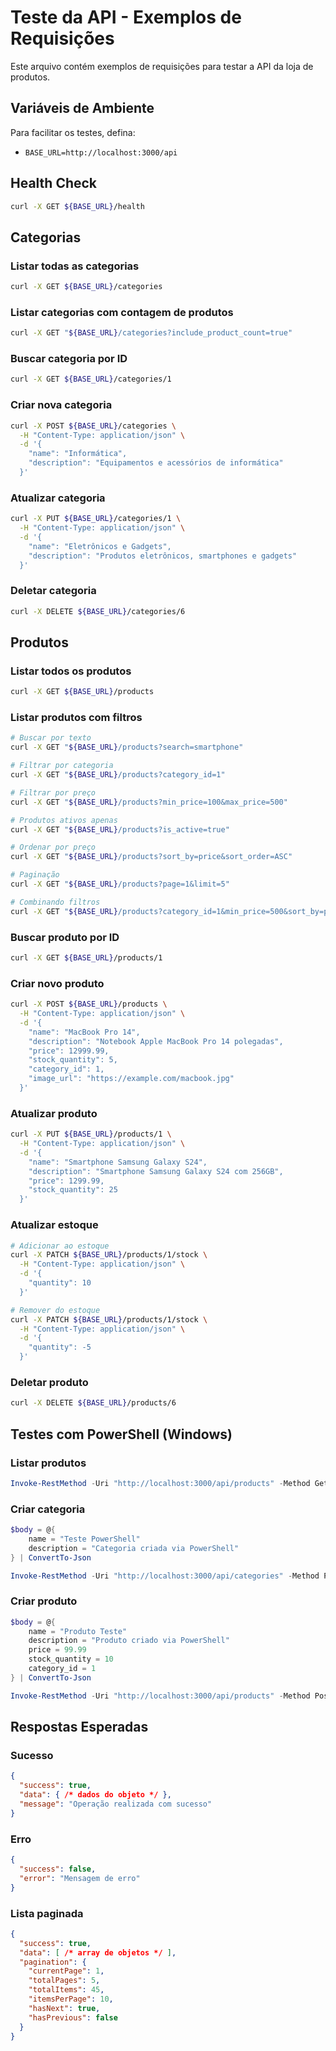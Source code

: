 # Teste da API - Exemplos de Requisições

Este arquivo contém exemplos de requisições para testar a API da loja de produtos.

## Variáveis de Ambiente

Para facilitar os testes, defina:
- `BASE_URL=http://localhost:3000/api`

## Health Check

```bash
curl -X GET ${BASE_URL}/health
```

## Categorias

### Listar todas as categorias
```bash
curl -X GET ${BASE_URL}/categories
```

### Listar categorias com contagem de produtos
```bash
curl -X GET "${BASE_URL}/categories?include_product_count=true"
```

### Buscar categoria por ID
```bash
curl -X GET ${BASE_URL}/categories/1
```

### Criar nova categoria
```bash
curl -X POST ${BASE_URL}/categories \
  -H "Content-Type: application/json" \
  -d '{
    "name": "Informática",
    "description": "Equipamentos e acessórios de informática"
  }'
```

### Atualizar categoria
```bash
curl -X PUT ${BASE_URL}/categories/1 \
  -H "Content-Type: application/json" \
  -d '{
    "name": "Eletrônicos e Gadgets",
    "description": "Produtos eletrônicos, smartphones e gadgets"
  }'
```

### Deletar categoria
```bash
curl -X DELETE ${BASE_URL}/categories/6
```

## Produtos

### Listar todos os produtos
```bash
curl -X GET ${BASE_URL}/products
```

### Listar produtos com filtros
```bash
# Buscar por texto
curl -X GET "${BASE_URL}/products?search=smartphone"

# Filtrar por categoria
curl -X GET "${BASE_URL}/products?category_id=1"

# Filtrar por preço
curl -X GET "${BASE_URL}/products?min_price=100&max_price=500"

# Produtos ativos apenas
curl -X GET "${BASE_URL}/products?is_active=true"

# Ordenar por preço
curl -X GET "${BASE_URL}/products?sort_by=price&sort_order=ASC"

# Paginação
curl -X GET "${BASE_URL}/products?page=1&limit=5"

# Combinando filtros
curl -X GET "${BASE_URL}/products?category_id=1&min_price=500&sort_by=price&sort_order=DESC&page=1&limit=10"
```

### Buscar produto por ID
```bash
curl -X GET ${BASE_URL}/products/1
```

### Criar novo produto
```bash
curl -X POST ${BASE_URL}/products \
  -H "Content-Type: application/json" \
  -d '{
    "name": "MacBook Pro 14",
    "description": "Notebook Apple MacBook Pro 14 polegadas",
    "price": 12999.99,
    "stock_quantity": 5,
    "category_id": 1,
    "image_url": "https://example.com/macbook.jpg"
  }'
```

### Atualizar produto
```bash
curl -X PUT ${BASE_URL}/products/1 \
  -H "Content-Type: application/json" \
  -d '{
    "name": "Smartphone Samsung Galaxy S24",
    "description": "Smartphone Samsung Galaxy S24 com 256GB",
    "price": 1299.99,
    "stock_quantity": 25
  }'
```

### Atualizar estoque
```bash
# Adicionar ao estoque
curl -X PATCH ${BASE_URL}/products/1/stock \
  -H "Content-Type: application/json" \
  -d '{
    "quantity": 10
  }'

# Remover do estoque
curl -X PATCH ${BASE_URL}/products/1/stock \
  -H "Content-Type: application/json" \
  -d '{
    "quantity": -5
  }'
```

### Deletar produto
```bash
curl -X DELETE ${BASE_URL}/products/6
```

## Testes com PowerShell (Windows)

### Listar produtos
```powershell
Invoke-RestMethod -Uri "http://localhost:3000/api/products" -Method Get
```

### Criar categoria
```powershell
$body = @{
    name = "Teste PowerShell"
    description = "Categoria criada via PowerShell"
} | ConvertTo-Json

Invoke-RestMethod -Uri "http://localhost:3000/api/categories" -Method Post -Body $body -ContentType "application/json"
```

### Criar produto
```powershell
$body = @{
    name = "Produto Teste"
    description = "Produto criado via PowerShell"
    price = 99.99
    stock_quantity = 10
    category_id = 1
} | ConvertTo-Json

Invoke-RestMethod -Uri "http://localhost:3000/api/products" -Method Post -Body $body -ContentType "application/json"
```

## Respostas Esperadas

### Sucesso
```json
{
  "success": true,
  "data": { /* dados do objeto */ },
  "message": "Operação realizada com sucesso"
}
```

### Erro
```json
{
  "success": false,
  "error": "Mensagem de erro"
}
```

### Lista paginada
```json
{
  "success": true,
  "data": [ /* array de objetos */ ],
  "pagination": {
    "currentPage": 1,
    "totalPages": 5,
    "totalItems": 45,
    "itemsPerPage": 10,
    "hasNext": true,
    "hasPrevious": false
  }
}
```
